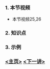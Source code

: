 ### 1. 本节视频
- 本节视频25,26
### 2. 知识点
### 3. 示例

### [<主页>](../README.md) [<下一讲>](../Lecture_10/README.md)